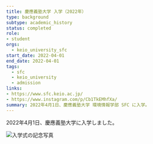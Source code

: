 ```yaml
---
title: 慶應義塾大学 入学（2022年）
type: background
subtype: academic_history
status: completed
role:
- student
orgs:
  - keio_university_sfc
start_date: 2022-04-01
end_date: 2022-04-01
tags:
  - sfc
  - keio_university
  - admission
links:
- https://www.sfc.keio.ac.jp/
- https://www.instagram.com/p/Cb1TkEMhfXa/
summary: 2022年4月1日、慶應義塾大学 環境情報学部 SFC に入学。
---
```


2022年4月1日、慶應義塾大学に入学しました。

![入学式の記念写真](linked_assets/30_Background/academic_history/keio_university_admission_2022/keio_admission_photo.jpg)
